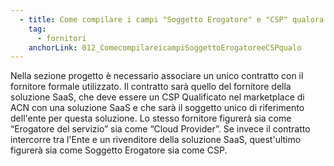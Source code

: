 ```yaml
---
  - title: Come compilare i campi "Soggetto Erogatore" e "CSP" qualora l'ente abbia stipulato con il fornitore un contratto che preveda anche la fornitura di soluzioni SaaS certificate?
    tag:
      - fornitori
    anchorLink: 012_ComecompilareicampiSoggettoErogatoreeCSPqualo
---
```


Nella sezione progetto è necessario associare un unico contratto con il fornitore formale utilizzato. Il contratto sarà quello del fornitore della soluzione SaaS, che deve essere un CSP Qualificato nel marketplace di ACN con una soluzione SaaS e che sarà il soggetto unico di riferimento dell'ente per questa soluzione. Lo stesso fornitore figurerà sia come “Erogatore del servizio” sia come “Cloud Provider”. Se invece il contratto intercorre tra l'Ente e un rivenditore della soluzione SaaS, quest'ultimo figurerà sia come Soggetto Erogatore sia come CSP.